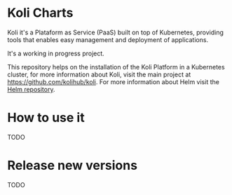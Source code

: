# Koli Charts

Koli it's a Plataform as Service (PaaS) built on top of Kubernetes, providing tools that enables easy management and deployment of applications.

It's a working in progress project.

This repository helps on the installation of the Koli Platform in a Kubernetes cluster, for more information about Koli, visit the main project at https://github.com/kolihub/koli. For more information about Helm visit the [Helm repository](https://github.com/kubernetes/helm).

# How to use it

TODO

# Release new versions

TODO
